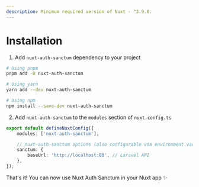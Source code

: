 ```yaml
---
description: Minimum required version of Nuxt - ^3.9.0.
---
```


# Installation

1. Add `nuxt-auth-sanctum` dependency to your project

```bash
# Using pnpm
pnpm add -D nuxt-auth-sanctum

# Using yarn
yarn add --dev nuxt-auth-sanctum

# Using npm
npm install --save-dev nuxt-auth-sanctum
```

2. Add `nuxt-auth-sanctum` to the `modules` section of `nuxt.config.ts`

```typescript
export default defineNuxtConfig({
    modules: ['nuxt-auth-sanctum'],

    // nuxt-auth-sanctum options (also configurable via environment variables)
    sanctum: {
        baseUrl: 'http://localhost:80', // Laravel API
    },
});
```

That's it! You can now use Nuxt Auth Sanctum in your Nuxt app ✨
